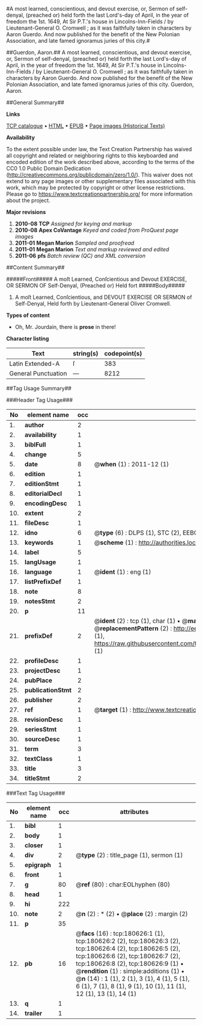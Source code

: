 #A most learned, conscientious, and devout exercise, or, Sermon of self-denyal, (preached or) held forth the last Lord's-day of April, in the year of freedom the 1st. 1649, At Sir P.T.'s house in Lincolns-Inn-Fields / by Lieutenant-General O. Cromwell ; as it was faithfully taken in characters by Aaron Guerdo. And now published for the benefit of the New Polonian Association, and late famed ignoramus juries of this city.#

##Guerdon, Aaron.##
A most learned, conscientious, and devout exercise, or, Sermon of self-denyal, (preached or) held forth the last Lord's-day of April, in the year of freedom the 1st. 1649, At Sir P.T.'s house in Lincolns-Inn-Fields / by Lieutenant-General O. Cromwell ; as it was faithfully taken in characters by Aaron Guerdo. And now published for the benefit of the New Polonian Association, and late famed ignoramus juries of this city.
Guerdon, Aaron.

##General Summary##

**Links**

[TCP catalogue](http://www.ota.ox.ac.uk/tcp/)  • 
[HTML](http://tei.it.ox.ac.uk/tcp/Texts-HTML/free/B09/B09552.html)  • 
[EPUB](http://tei.it.ox.ac.uk/tcp/Texts-EPUB/free/B09/B09552.epub) • 
[Page images (Historical Texts)](https://historicaltexts.jisc.ac.uk/eebo-61297094e)

**Availability**

To the extent possible under law, the Text Creation Partnership has waived all copyright and related or neighboring rights to this keyboarded and encoded edition of the work described above, according to the terms of the CC0 1.0 Public Domain Dedication (http://creativecommons.org/publicdomain/zero/1.0/). This waiver does not extend to any page images or other supplementary files associated with this work, which may be protected by copyright or other license restrictions. Please go to https://www.textcreationpartnership.org/ for more information about the project.

**Major revisions**

1. __2010-08__ __TCP__ *Assigned for keying and markup*
1. __2010-08__ __Apex CoVantage__ *Keyed and coded from ProQuest page images*
1. __2011-01__ __Megan Marion__ *Sampled and proofread*
1. __2011-01__ __Megan Marion__ *Text and markup reviewed and edited*
1. __2011-06__ __pfs__ *Batch review (QC) and XML conversion*

##Content Summary##

#####Front#####
A moſt Learned, Conſcientious and Devout EXERCISE, OR SERMON OF Self-Denyal, (Preached or) Held fort
#####Body#####

1. A moſt Learned, Conſcientious, and DEVOUT EXERCISE OR SERMON of Self-Denyal, Held forth by Lieutenant-General Oliver Cromwell.

**Types of content**

  * Oh, Mr. Jourdain, there is **prose** in there!

**Character listing**


|Text|string(s)|codepoint(s)|
|---|---|---|
|Latin Extended-A|ſ|383|
|General Punctuation|—|8212|

##Tag Usage Summary##

###Header Tag Usage###

|No|element name|occ|attributes|
|---|---|---|---|
|1.|__author__|2||
|2.|__availability__|1||
|3.|__biblFull__|1||
|4.|__change__|5||
|5.|__date__|8| @__when__ (1) : 2011-12 (1)|
|6.|__edition__|1||
|7.|__editionStmt__|1||
|8.|__editorialDecl__|1||
|9.|__encodingDesc__|1||
|10.|__extent__|2||
|11.|__fileDesc__|1||
|12.|__idno__|6| @__type__ (6) : DLPS (1), STC (2), EEBO-CITATION (1), OCLC (1), VID (1)|
|13.|__keywords__|1| @__scheme__ (1) : http://authorities.loc.gov/ (1)|
|14.|__label__|5||
|15.|__langUsage__|1||
|16.|__language__|1| @__ident__ (1) : eng (1)|
|17.|__listPrefixDef__|1||
|18.|__note__|8||
|19.|__notesStmt__|2||
|20.|__p__|11||
|21.|__prefixDef__|2| @__ident__ (2) : tcp (1), char (1)  •  @__matchPattern__ (2) : ([0-9\-]+):([0-9IVX]+) (1), (.+) (1)  •  @__replacementPattern__ (2) : http://eebo.chadwyck.com/downloadtiff?vid=$1&page=$2 (1), https://raw.githubusercontent.com/textcreationpartnership/Texts/master/tcpchars.xml#$1 (1)|
|22.|__profileDesc__|1||
|23.|__projectDesc__|1||
|24.|__pubPlace__|2||
|25.|__publicationStmt__|2||
|26.|__publisher__|2||
|27.|__ref__|1| @__target__ (1) : http://www.textcreationpartnership.org/docs/. (1)|
|28.|__revisionDesc__|1||
|29.|__seriesStmt__|1||
|30.|__sourceDesc__|1||
|31.|__term__|3||
|32.|__textClass__|1||
|33.|__title__|3||
|34.|__titleStmt__|2||


###Text Tag Usage###

|No|element name|occ|attributes|
|---|---|---|---|
|1.|__bibl__|1||
|2.|__body__|1||
|3.|__closer__|1||
|4.|__div__|2| @__type__ (2) : title_page (1), sermon (1)|
|5.|__epigraph__|1||
|6.|__front__|1||
|7.|__g__|80| @__ref__ (80) : char:EOLhyphen (80)|
|8.|__head__|1||
|9.|__hi__|222||
|10.|__note__|2| @__n__ (2) : * (2)  •  @__place__ (2) : margin (2)|
|11.|__p__|35||
|12.|__pb__|16| @__facs__ (16) : tcp:180626:1 (1), tcp:180626:2 (2), tcp:180626:3 (2), tcp:180626:4 (2), tcp:180626:5 (2), tcp:180626:6 (2), tcp:180626:7 (2), tcp:180626:8 (2), tcp:180626:9 (1)  •  @__rendition__ (1) : simple:additions (1)  •  @__n__ (14) : 1 (1), 2 (1), 3 (1), 4 (1), 5 (1), 6 (1), 7 (1), 8 (1), 9 (1), 10 (1), 11 (1), 12 (1), 13 (1), 14 (1)|
|13.|__q__|1||
|14.|__trailer__|1||
